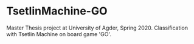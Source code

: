 # TsetlinMachine-GO
Master Thesis project at University of Agder, Spring 2020. Classification with Tsetlin Machine on board game 'GO'.

